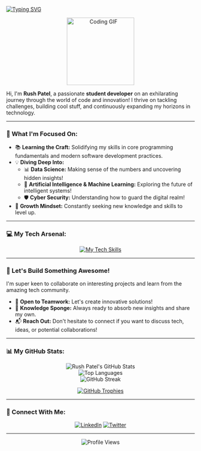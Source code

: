 <a href="https://git.io/typing-svg"><img src="https://readme-typing-svg.demolab.com?font=JetBrains+Mono&weight=500&size=15&pause=1500&color=28A745&center=true&width=435&lines=Rushi+Patel+%E2%80%A2+Code+Enthusiast+%E2%80%A2+Always+Learning;%26+Evolving+%E2%80%A2++Passionate+about+Software+%E2%9C%A8" alt="Typing SVG" /></a>
<p align="center">
  <img src="https://media.giphy.com/media/qgQUggAC3Pfv687qPC/giphy.gif" width="180" alt="Coding GIF">
</p>


Hi, I'm **Rush Patel**, a passionate **student developer** on an exhilarating journey through the world of code and innovation! I thrive on tackling challenges, building cool stuff, and continuously expanding my horizons in technology.

---

### 🎯 What I'm Focused On:

*   📚 **Learning the Craft:** Solidifying my skills in core programming fundamentals and modern software development practices.
*   💡 **Diving Deep Into:**
    *   📊 **Data Science:** Making sense of the numbers and uncovering hidden insights!
    *   🤖 **Artificial Intelligence & Machine Learning:** Exploring the future of intelligent systems!
    *   🛡️ **Cyber Security:** Understanding how to guard the digital realm!
*   🌱 **Growth Mindset:** Constantly seeking new knowledge and skills to level up.

---

### 💻 My Tech Arsenal:

<p align="center">
  <a href="https://skillicons.dev">
    <img src="https://skillicons.dev/icons?i=html,css,javascript,python,java,c,cpp,git,linux,docker" alt="My Tech Skills"/>
    <!-- 
      The icons included are: HTML, CSS, JavaScript, Python, Java, C, C++, Git, Linux, Docker.
      You can customize the list of icons in the URL above. 
      For example, to only show html, css, java, python, c, cpp, git, javascript:
      https://skillicons.dev/icons?i=html,css,java,python,c,cpp,git,javascript
    -->
  </a>
</p>

---

### 🤝 Let's Build Something Awesome!

I'm super keen to collaborate on interesting projects and learn from the amazing tech community.
*   👯 **Open to Teamwork:** Let's create innovative solutions!
*   🧠 **Knowledge Sponge:** Always ready to absorb new insights and share my own.
*   📬 **Reach Out:** Don't hesitate to connect if you want to discuss tech, ideas, or potential collaborations!

---

### 📊 My GitHub Stats:

<p align="center">
  <img src="https://github-readme-stats.vercel.app/api?username=Rush1patel&show_icons=true&theme=tokyonight&rank_icon=github&border_radius=10&hide_border=false" alt="Rush Patel's GitHub Stats" />
  <br/>
  <img src="https://github-readme-stats.vercel.app/api/top-langs/?username=Rush1patel&theme=tokyonight&hide_border=false&include_all_commits=false&count_private=true&layout=compact&langs_count=8&border_radius=10" alt="Top Languages" />
  <br/>
  <img src="https://nirzak-streak-stats.vercel.app/?user=Rush1patel&theme=tokyonight&hide_border=false&border_radius=10" alt="GitHub Streak" />
</p>
<p align="center">
  <a href="https://github.com/ryo-ma/github-profile-trophy">
    <img src="https://github-profile-trophy.vercel.app/?username=Rush1patel&theme=radical&column=7&no-frame=true&no-bg=true" alt="GitHub Trophies"/>
  </a>
</p>

---

### 🔗 Connect With Me:

<p align="center">
  <a href="https://www.linkedin.com/in/your-linkedin-username/" target="_blank"><img src="https://img.shields.io/badge/LinkedIn-%230077B5.svg?&style=for-the-badge&logo=linkedin&logoColor=white" alt="LinkedIn"/></a>
  <a href="https://twitter.com/your-twitter-username" target="_blank"><img src="https://img.shields.io/badge/Twitter-%231DA1F2.svg?style=for-the-badge&logo=twitter&logoColor=white" alt="Twitter"/></a>
  <!-- Add your portfolio link if you have one -->
  <!-- <a href="https://your-portfolio-website.com/" target="_blank"><img src="https://img.shields.io/badge/Portfolio-00C4FF?style=for-the-badge&logo=Cloudflare&logoColor=white" alt="Portfolio"/></a> -->
</p>

---

<p align="center">
  <img src="https://visitcount.itsvg.in/api?id=Rush1patel&icon=0&color=0" alt="Profile Views"/>
</p>

<!--
This is a ✨ _special_ ✨ repository because its `README.md` (this file) appears on your GitHub profile.
-->
